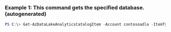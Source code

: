 ### Example 1: This command gets the specified database. (autogenerated)
```powershell
PS C:\> Get-AzDataLakeAnalyticsCatalogItem -Account contosoadla -ItemType Database -Path databaseName
```

